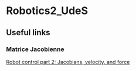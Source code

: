 # Robotics2_UdeS

## Useful links

### Matrice Jacobienne
[Robot control part 2: Jacobians, velocity, and force](https://studywolf.wordpress.com/2013/09/02/robot-control-jacobians-velocity-and-force/)
